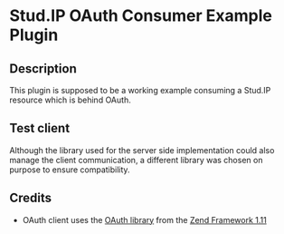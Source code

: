 # Stud.IP OAuth Consumer Example Plugin

## Description

This plugin is supposed to be a working example consuming a Stud.IP
resource which is behind OAuth.

## Test client

Although the library used for the server side implementation could also manage the client communication, a different library was chosen on purpose to ensure compatibility.

## Credits

- OAuth client uses the [OAuth library](http://framework.zend.com/manual/en/zend.oauth.introduction.html) from the [Zend Framework 1.11](http://framework.zend.com/)
